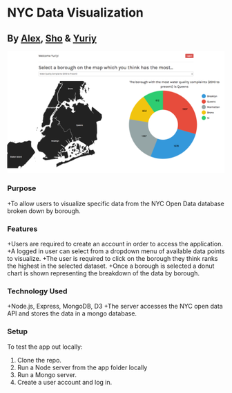 # NYC Data Visualization
## By [Alex](https://github.com/alex-ngv), [Sho](https://github.com/shoshaikh7) & [Yuriy](https://github.com/yuriyt2)

![screenshot](./screenshot.png)

### Purpose
+To allow users to visualize specific data from the NYC Open Data database broken down by borough.

### Features
+Users are required to create an account in order to access the application.
+A logged in user can select from a dropdown menu of available data points to visualize.
+The user is required to click on the borough they think ranks the highest in the selected dataset.
+Once a borough is selected a donut chart is shown representing the breakdown of the data by borough.

### Technology Used
+Node.js, Express, MongoDB, D3
+The server accesses the NYC open data API and stores the data in a mongo database.

### Setup
To test the app out locally:

1. Clone the repo.
2. Run a Node server from the app folder locally
3. Run a Mongo server.
4. Create a user account and log in.
